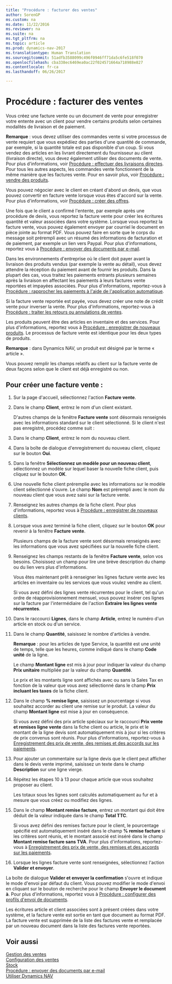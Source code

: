 ```yaml
---
title: "Procédure : facturer des ventes"
author: SorenGP
ms.custom: na
ms.date: 11/22/2016
ms.reviewer: na
ms.suite: na
ms.tgt_pltfrm: na
ms.topic: article
ms.prod: dynamics-nav-2017
ms.translationtype: Human Translation
ms.sourcegitcommit: 51adfb3588099c496f0946ff71da5c6fe518f070
ms.openlocfilehash: cba338ec6469ea0ac22f024571664a718988e827
ms.contentlocale: fr-ca
ms.lasthandoff: 06/26/2017

---
```


# <a name="how-to-invoice-sales"></a>Procédure : facturer des ventes

Vous créez une facture vente ou un document de vente pour enregistrer votre entente avec un client pour vendre certains produits selon certaines modalités de livraison et de paiement.

**Remarque** : vous devez utiliser des commandes vente si votre processus de vente requiert que vous expédiiez des parties d'une quantité de commande, par exemple, si la quantité totale est pas disponible d'un coup. Si vous vendez des articles en les livrant directement du fournisseur au client (livraison directe), vous devez également utiliser des documents de vente. Pour plus d'informations, voir [Procédure : effectuer des livraisons directes](sales-how-drop-shipment.md). Pour tous les autres aspects, les commandes vente fonctionnent de la même manière que les factures vente. Pour en savoir plus, voir [Procédure : vendre des produits](sales-how-sell-products.md).

Vous pouvez négocier avec le client en créant d'abord un devis, que vous pouvez convertir en facture vente lorsque vous êtes d'accord sur la vente. Pour plus d'informations, voir [Procédure : créer des offres](sales-how-make-offers.md).

Une fois que le client a confirmé l'entente, par exemple après une procédure de devis, vous reportez la facture vente pour créer les écritures quantité et valeur associées dans votre système. Lorsque vous reportez la facture vente, vous pouvez également envoyer par courriel le document en pièce jointe au format PDF. Vous pouvez faire en sorte que le corps du message soit prérempli avec un résumé des informations de facturation et de paiement, par exemple un lien vers Paypal. Pour plus d'informations, reportez vous à [Procédure : envoyer des documents par e-mail](ui-how-send-documents-email.md).

Dans les environnements d'entreprise où le client doit payer avant la livraison des produits vendus (par exemple la vente au détail), vous devez attendre la réception du paiement avant de fournir les produits. Dans la plupart des cas, vous traitez les paiements entrants plusieurs semaines après la livraison en affectant les paiements à leurs factures vente reportées et impayées associées. Pour plus d'informations, reportez-vous à [Procédure : rapprocher les paiements à l'aide de l'application automatique](receivables-how-reconcile-payments-auto-application.md).

Si la facture vente reportée est payée, vous devez créer une note de crédit vente pour inverser la vente. Pour plus d'informations, reportez-vous à [Procédure : traiter les retours ou annulations de ventes](sales-how-process-sales-returns-cancellations.md).

Les produits peuvent être des articles en inventaire et des services. Pour plus d'informations, reportez vous à [Procédure : enregistrer de nouveaux produits](inventory-how-register-new-products.md). Le processus de facture vente est identique pour les deux types de produits.

**Remarque** : dans Dynamics NAV, un produit est désigné par le terme « article ».

Vous pouvez remplir les champs relatifs au client sur la facture vente de deux façons selon que le client est déjà enregistré ou non.

## <a name="to-create-a-sales-invoice"></a>Pour créer une facture vente :
1. Sur la page d'accueil, sélectionnez l'action **Facture vente**.  
3. Dans le champ **Client**, entrez le nom d'un client existant.

    D'autres champs de la fenêtre **Facture vente** sont désormais renseignés avec les informations standard sur le client sélectionné. Si le client n'est pas enregistré, procédez comme suit :
4. Dans le champ **Client**, entrez le nom du nouveau client.
5. Dans la boîte de dialogue d'enregistrement du nouveau client, cliquez sur le bouton **Oui**.
6. Dans la fenêtre **Sélectionnez un modèle pour un nouveau client**, sélectionnez un modèle sur lequel baser la nouvelle fiche client, puis cliquez sur le bouton **OK**.
7. Une nouvelle fiche client préremplie avec les informations sur le modèle client sélectionné s'ouvre. Le champ **Nom** est prérempli avec le nom du nouveau client que vous avez saisi sur la facture vente.
8. Renseignez les autres champs de la fiche client. Pour plus d'informations, reportez vous à [Procédure : enregistrer de nouveaux clients](sales-how-register-new-customers.md).  
9. Lorsque vous avez terminé la fiche client, cliquez sur le bouton **OK** pour revenir à la fenêtre **Facture vente**.

    Plusieurs champs de la facture vente sont désormais renseignés avec les informations que vous avez spécifiées sur la nouvelle fiche client.
10. Renseignez les champs restants de la fenêtre **Facture vente**, selon vos besoins. Choisissez un champ pour lire une brève description du champ ou du lien vers plus d'informations.

    Vous êtes maintenant prêt à renseigner les lignes facture vente avec les articles en inventaire ou les services que vous voulez vendre au client.

    Si vous avez défini des lignes vente récurrentes pour le client, tel qu'un ordre de réapprovisionnement mensuel, vous pouvez insérer ces lignes sur la facture par l'intermédiaire de l'action **Extraire les lignes vente récurrentes**.
11. Dans le raccourci **Lignes**, dans le champ **Article**, entrez le numéro d'un article en stock ou d'un service.  
12. Dans le champ **Quantité**, saisissez le nombre d'articles à vendre.

    **Remarque** : pour les articles de type Service, la quantité est une unité de temps, telle que les heures, comme indiqué dans le champ **Code unité** de la ligne.

    Le champ **Montant ligne** est mis à jour pour indiquer la valeur du champ **Prix unitaire** multipliée par la valeur du champ **Quantité**.

    Le prix et les montants ligne sont affichés avec ou sans la Sales Tax en fonction de la valeur que vous avez sélectionné dans le champ **Prix incluant les taxes** de la fiche client.
13. Dans le champ **% remise ligne**, saisissez un pourcentage si vous souhaitez accorder au client une remise sur le produit. La valeur du champ **Montant ligne** est mise à jour en conséquence.

    Si vous avez défini des prix article spéciaux sur le raccourci **Prix vente et remises ligne vente** dans la fiche client ou article, le prix et le montant de la ligne devis sont automatiquement mis à jour si les critères de prix convenus sont réunis. Pour plus d'informations, reportez-vous à [Enregistrement des prix de vente, des remises et des accords sur les paiements](sales-how-record-sales-price-discount-payment-agreements.md).
14. Pour ajouter un commentaire sur la ligne devis que le client peut afficher dans le devis vente imprimé, saisissez un texte dans le champ **Description** sur une ligne vierge.  
15. Répétez les étapes 10 à 13 pour chaque article que vous souhaitez proposer au client.

    Les totaux sous les lignes sont calculés automatiquement au fur et à mesure que vous créez ou modifiez des lignes.
16. Dans le champ **Montant remise facture**, entrez un montant qui doit être déduit de la valeur indiquée dans le champ **Total TTC**.

    Si vous avez défini des remises facture pour le client, le pourcentage spécifié est automatiquement inséré dans le champ **% remise facture** si les critères sont réunis, et le montant associé est inséré dans le champ **Montant remise facture sans TVA**. Pour plus d'informations, reportez-vous à [Enregistrement des prix de vente, des remises et des accords sur les paiements](sales-how-record-sales-price-discount-payment-agreements.md).
17. Lorsque les lignes facture vente sont renseignées, sélectionnez l'action **Valider et envoyer**.

La boîte de dialogue **Valider et envoyer la confirmation** s'ouvre et indique le mode d'envoi par défaut du client. Vous pouvez modifier le mode d'envoi en cliquant sur le bouton de recherche pour le champ **Envoyer le document à**. Pour plus d'informations, reportez vous à [Procédure : configurer des profils d'envoi de documents](sales-how-setup-document-send-profiles.md).

Les écritures article et client associées sont à présent créées dans votre système, et la facture vente est sortie en tant que document au format PDF. La facture vente est supprimée de la liste des factures vente et remplacée par un nouveau document dans la liste des factures vente reportées.

## <a name="see-also"></a>Voir aussi  
[Gestion des ventes](sales-manage-sales.md)  
[Configuration des ventes](sales-setup-sales.md)  
[Stock](inventory-manage-inventory.md)    
[Procédure : envoyer des documents par e-mail](ui-how-send-documents-email.md)  
[Utiliser Dynamics NAV](ui-work-product.md)

